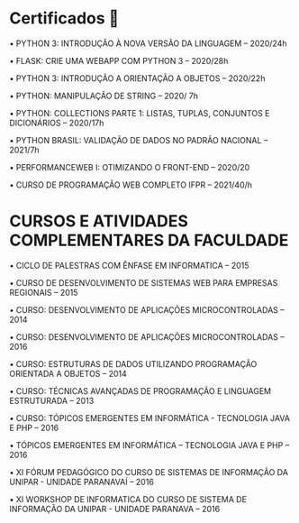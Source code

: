 # Certificados :scroll:


• PYTHON 3: INTRODUÇÃO À NOVA VERSÃO DA LINGUAGEM
– 2020/24h

• FLASK: CRIE UMA WEBAPP COM PYTHON 3 – 2020/28h

• PYTHON 3: INTRODUÇÃO A ORIENTAÇÃO A OBJETOS – 2020/22h

• PYTHON: MANIPULAÇÃO DE STRING – 2020/ 7h

• PYTHON: COLLECTIONS PARTE 1: LISTAS, TUPLAS, CONJUNTOS E DICIONÁRIOS – 2020/17h

• PYTHON BRASIL: VALIDAÇÃO DE DADOS NO PADRÃO NACIONAL – 2021/7h

• PERFORMANCEWEB I: OTIMIZANDO O FRONT-END – 2020/20

• CURSO DE PROGRAMAÇÂO WEB COMPLETO IFPR – 2021/40/h


# CURSOS E ATIVIDADES COMPLEMENTARES DA FACULDADE


• CICLO DE PALESTRAS COM ÊNFASE EM INFORMATICA – 2015

• CURSO DE DESENVOLVIMENTO DE SISTEMAS WEB PARA EMPRESAS REGIONAIS – 2015

• CURSO: DESENVOLVIMENTO DE APLICAÇÕES MICROCONTROLADAS – 2014

• CURSO: DESENVOLVIMENTO DE APLICAÇÕES MICROCONTROLADAS – 2016

• CURSO: ESTRUTURAS DE DADOS UTILIZANDO PROGRAMAÇÃO ORIENTADA A OBJETOS – 2014

• CURSO: TÉCNICAS AVANÇADAS DE PROGRAMAÇÃO E LINGUAGEM ESTRUTURADA – 2013

• CURSO: TÓPICOS EMERGENTES EM INFORMÁTICA - TECNOLOGIA JAVA E PHP – 2016

• TÓPICOS EMERGENTES EM INFORMÁTICA – TECNOLOGIA JAVA E PHP – 2016

• XI FÓRUM PEDAGÓGICO DO CURSO DE SISTEMAS DE INFORMAÇÃO DA UNIPAR - UNIDADE PARANAVAÍ – 2016

• XI WORKSHOP DE INFORMATICA DO CURSO DE SISTEMA DE INFORMAÇÃO DA UNIPAR - UNIDADE PARANAVA – 2016
